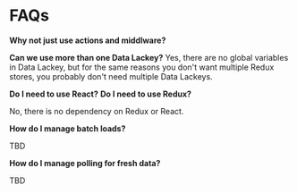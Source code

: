 # FAQs

**Why not just use actions and middlware?**


**Can we use more than one Data Lackey?**
Yes, there are no global variables in Data Lackey, but for the same
reasons you don't want multiple Redux stores, you probably don't need
multiple Data Lackeys.

**Do I need to use React?**
**Do I need to use Redux?**

No, there is no dependency on Redux or React.


**How do I manage batch loads?**

TBD

**How do I manage polling for fresh data?**

TBD
